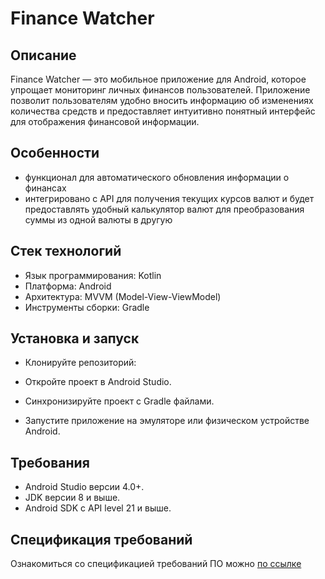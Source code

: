 # Finance Watcher
## Описание
Finance Watcher — это мобильное приложение для Android, которое упрощает мониторинг личных финансов пользователей. Приложение позволит пользователям удобно вносить информацию об изменениях количества средств и предоставляет интуитивно понятный интерфейс для отображения финансовой информации. 
## Особенности 
+ функционал для автоматического обновления информации о финансах
+ интегрировано с API для получения текущих курсов валют и будет предоставлять удобный калькулятор валют для преобразования суммы из одной валюты в другую
## Стек технологий
+ Язык программирования: Kotlin
+ Платформа: Android
+ Архитектура: MVVM (Model-View-ViewModel)
+ Инструменты сборки: Gradle
## Установка и запуск
+ Клонируйте репозиторий:
 
+ Откройте проект в Android Studio.
+ Синхронизируйте проект с Gradle файлами.
+ Запустите приложение на эмуляторе или физическом устройстве Android.
## Требования
+ Android Studio версии 4.0+.
+ JDK версии 8 и выше.
+ Android SDK с API level 21 и выше.
## Спецификация требований
Ознакомиться со спецификацией требований ПО можно [по ссылке](SRS.md)


